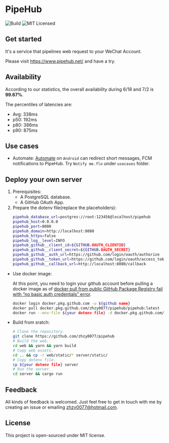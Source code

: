 PipeHub
===
![Build](https://github.com/zhzy0077/pipehub/workflows/Build/badge.svg)
![MIT Licensed](https://img.shields.io/github/license/zhzy0077/pipehub)

## Get started
It's a service that pipelines web request to your WeChat Account.

Please visit https://www.pipehub.net/ and have a try.

## Availability
According to our statistics, the overall availability during 6/18 and 7/2 is **99.67%**.

The percentiles of latencies are:
- Avg: 338ms
- p50: 192ms
- p80: 386ms
- p90: 875ms

## Use cases
- Automate: [Automate](https://llamalab.com/automate/) on `Android` can redirect short messages, FCM notifications to PipeHub. Try `Notify me.flo` under `usecases` folder.

## Deploy your own server
1. Prerequisites:
    - A PostgreSQL database.
    - A GitHub OAuth App.
2. Prepare the dotenv file(replace the placeholders):
    ```bash
    pipehub_database_url=postgres://root:123456@localhost/pipehub
    pipehub_host=0.0.0.0
    pipehub_port=8080
    pipehub_domain=http://localhost:8080
    pipehub_https=false
    pipehub_log__level=INFO
    pipehub_github__client_id=${GITHUB.OAUTH_CLIENTID}
    pipehub_github__client_secret=${GITHUB.OAUTH_SECRET}
    pipehub_github__auth_url=https://github.com/login/oauth/authorize
    pipehub_github__token_url=https://github.com/login/oauth/access_token
    pipehub_github__callback_url=http://localhost:8080/callback
    ```
- Use docker image:

    At this point, you need to login your github account before pulling a docker image as of [docker pull from public GitHub Package Registry fail with “no basic auth credentials” error](https://github.community/t/docker-pull-from-public-github-package-registry-fail-with-no-basic-auth-credentials-error/16358).
    ```bash
    docker login docker.pkg.github.com -u ${github name}
    docker pull docker.pkg.github.com/zhzy0077/pipehub/pipehub:latest
    docker run --env-file ${your dotenv file} -d docker.pkg.github.com/zhzy0077/pipehub/pipehub:latest
    ```
- Build from sratch:
    ```bash
    # Clone the repository.
    git clone https://github.com/zhzy0077/pipehub
    # Build the web.
    cd web && yarn && yarn build
    # Copy web assets.
    cd .. && cp -r web/static/* server/static/
    # Copy dotenv file.
    cp ${your dotenv file} server
    # Run the server.
    cd server && cargo run
    ```

## Feedback
All kinds of feedback is welcomed. Just feel free to get in touch with me by creating an issue or emailing zhzy0077@hotmail.com.

## License
This project is open-sourced under MIT license.
